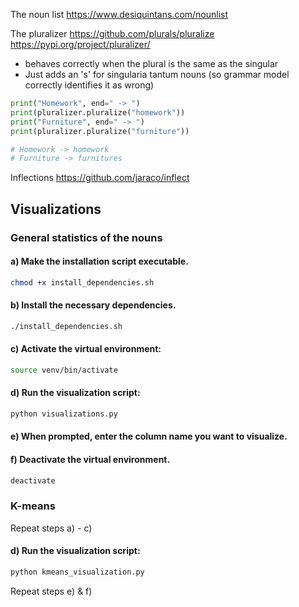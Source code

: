 
The noun list
https://www.desiquintans.com/nounlist

The pluralizer
https://github.com/plurals/pluralize
https://pypi.org/project/pluralizer/

- behaves correctly when the plural is the same as the singular
- Just adds an 's' for singularia tantum nouns (so grammar model correctly identifies it as wrong)

```python
print("Homework", end=" -> ")
print(pluralizer.pluralize("homework"))
print("Furniture", end=" -> ")
print(pluralizer.pluralize("furniture"))

# Homework -> homework
# Furniture -> furnitures
```

Inflections
https://github.com/jaraco/inflect

## Visualizations

### General statistics of the nouns

#### a) Make the installation script executable.

```bash
chmod +x install_dependencies.sh
```

#### b) Install the necessary dependencies.

```bash
./install_dependencies.sh
```

#### c) Activate the virtual environment:

```bash
source venv/bin/activate
```

#### d) Run the visualization script:

```bash
python visualizations.py
```

#### e) When prompted, enter the column name you want to visualize.

#### f) Deactivate the virtual environment.

```bash
deactivate
```

### K-means 

Repeat steps a) - c)

#### d) Run the visualization script:

```bash
python kmeans_visualization.py
```

Repeat steps e) & f)

